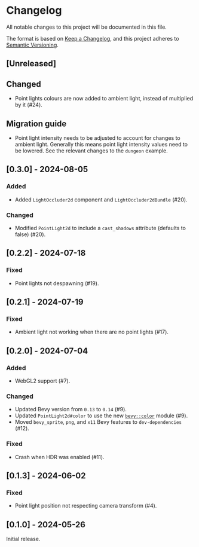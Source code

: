 # Changelog

All notable changes to this project will be documented in this file.

The format is based on [Keep a Changelog](https://keepachangelog.com/en/1.1.0/),
and this project adheres to [Semantic Versioning](https://semver.org/spec/v2.0.0.html).

## [Unreleased]

## Changed

- Point lights colours are now added to ambient light, instead of multiplied by it (#24).

## Migration guide

- Point light intensity needs to be adjusted to account for changes to ambient light. Generally this means point light intensity values need to be lowered. See the relevant changes to the `dungeon` example.

## [0.3.0] - 2024-08-05

### Added

- Added `LightOccluder2d` component and `LightOccluder2dBundle` (#20).

### Changed

- Modified `PointLight2d` to include a `cast_shadows` attribute (defaults to false) (#20).

## [0.2.2] - 2024-07-18

### Fixed

- Point lights not despawning (#19).

## [0.2.1] - 2024-07-19

### Fixed

- Ambient light not working when there are no point lights (#17).

## [0.2.0] - 2024-07-04

### Added

- WebGL2 support (#7).

### Changed

- Updated Bevy version from `0.13` to `0.14` (#9).
- Updated `PointLight2d#color` to use the new [`bevy::color`](https://bevyengine.org/learn/migration-guides/0-13-to-0-14/#overhaul-color) module (#9).
- Moved `bevy_sprite`, `png`, and `x11` Bevy features to `dev-dependencies` (#12).

### Fixed

- Crash when HDR was enabled (#11).

## [0.1.3] - 2024-06-02

### Fixed

- Point light position not respecting camera transform (#4).

## [0.1.0] - 2024-05-26

Initial release.
